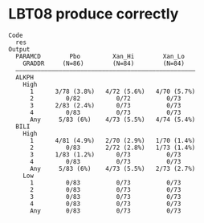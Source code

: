 # LBT08 produce correctly

    Code
      res
    Output
      PARAMCD        Pbo         Xan_Hi        Xan_Lo   
        GRADDR     (N=86)        (N=84)        (N=84)   
      ——————————————————————————————————————————————————
      ALKPH                                             
        High                                            
          1      3/78 (3.8%)   4/72 (5.6%)   4/70 (5.7%)
          2         0/82          0/72          0/73    
          3      2/83 (2.4%)      0/73          0/73    
          4         0/83          0/73          0/73    
          Any     5/83 (6%)    4/73 (5.5%)   4/74 (5.4%)
      BILI                                              
        High                                            
          1      4/81 (4.9%)   2/70 (2.9%)   1/70 (1.4%)
          2         0/83       2/72 (2.8%)   1/73 (1.4%)
          3      1/83 (1.2%)      0/73          0/73    
          4         0/83          0/73          0/73    
          Any     5/83 (6%)    4/73 (5.5%)   2/73 (2.7%)
        Low                                             
          1         0/83          0/73          0/73    
          2         0/83          0/73          0/73    
          3         0/83          0/73          0/73    
          4         0/83          0/73          0/73    
          Any       0/83          0/73          0/73    

